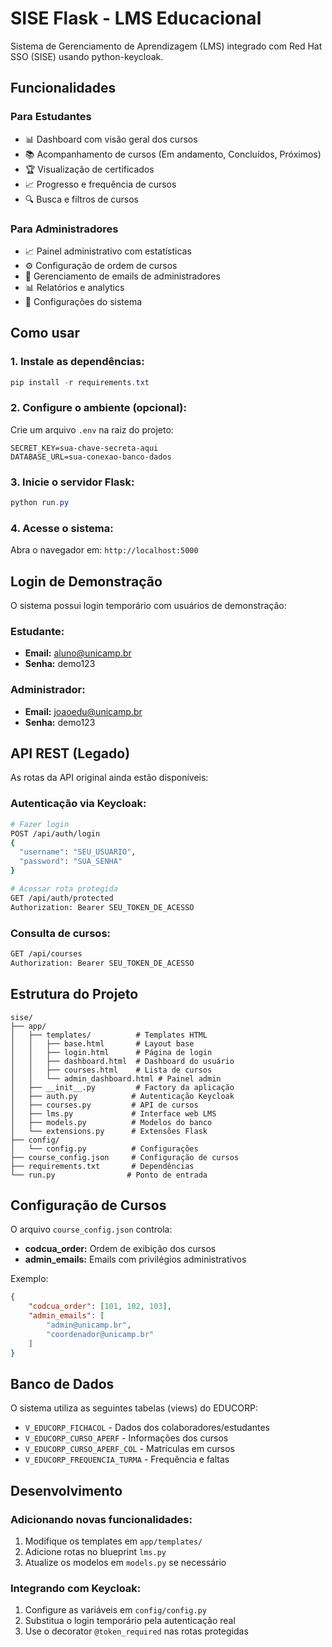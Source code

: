 # SISE Flask - LMS Educacional

Sistema de Gerenciamento de Aprendizagem (LMS) integrado com Red Hat SSO (SISE) usando python-keycloak.

## Funcionalidades

### Para Estudantes
- 📊 Dashboard com visão geral dos cursos
- 📚 Acompanhamento de cursos (Em andamento, Concluídos, Próximos)
- 🏆 Visualização de certificados
- 📈 Progresso e frequência de cursos
- 🔍 Busca e filtros de cursos

### Para Administradores
- 📈 Painel administrativo com estatísticas
- ⚙️ Configuração de ordem de cursos
- 👥 Gerenciamento de emails de administradores
- 📊 Relatórios e analytics
- 🔧 Configurações do sistema

## Como usar

### 1. Instale as dependências:
```powershell
pip install -r requirements.txt
```

### 2. Configure o ambiente (opcional):
Crie um arquivo `.env` na raiz do projeto:
```
SECRET_KEY=sua-chave-secreta-aqui
DATABASE_URL=sua-conexao-banco-dados
```

### 3. Inicie o servidor Flask:
```powershell
python run.py
```

### 4. Acesse o sistema:
Abra o navegador em: `http://localhost:5000`

## Login de Demonstração

O sistema possui login temporário com usuários de demonstração:

### Estudante:
- **Email:** aluno@unicamp.br
- **Senha:** demo123

### Administrador:
- **Email:** joaoedu@unicamp.br  
- **Senha:** demo123

## API REST (Legado)

As rotas da API original ainda estão disponíveis:

### Autenticação via Keycloak:
```bash
# Fazer login
POST /api/auth/login
{
  "username": "SEU_USUARIO",
  "password": "SUA_SENHA"
}

# Acessar rota protegida
GET /api/auth/protected
Authorization: Bearer SEU_TOKEN_DE_ACESSO
```

### Consulta de cursos:
```bash
GET /api/courses
Authorization: Bearer SEU_TOKEN_DE_ACESSO
```

## Estrutura do Projeto

```
sise/
├── app/
│   ├── templates/          # Templates HTML
│   │   ├── base.html       # Layout base
│   │   ├── login.html      # Página de login
│   │   ├── dashboard.html  # Dashboard do usuário
│   │   ├── courses.html    # Lista de cursos
│   │   └── admin_dashboard.html # Painel admin
│   ├── __init__.py         # Factory da aplicação
│   ├── auth.py            # Autenticação Keycloak
│   ├── courses.py         # API de cursos
│   ├── lms.py             # Interface web LMS
│   ├── models.py          # Modelos do banco
│   └── extensions.py      # Extensões Flask
├── config/
│   └── config.py          # Configurações
├── course_config.json     # Configuração de cursos
├── requirements.txt       # Dependências
└── run.py                # Ponto de entrada
```

## Configuração de Cursos

O arquivo `course_config.json` controla:
- **codcua_order:** Ordem de exibição dos cursos
- **admin_emails:** Emails com privilégios administrativos

Exemplo:
```json
{
    "codcua_order": [101, 102, 103],
    "admin_emails": [
        "admin@unicamp.br",
        "coordenador@unicamp.br"
    ]
}
```

## Banco de Dados

O sistema utiliza as seguintes tabelas (views) do EDUCORP:
- `V_EDUCORP_FICHACOL` - Dados dos colaboradores/estudantes
- `V_EDUCORP_CURSO_APERF` - Informações dos cursos
- `V_EDUCORP_CURSO_APERF_COL` - Matrículas em cursos
- `V_EDUCORP_FREQUENCIA_TURMA` - Frequência e faltas

## Desenvolvimento

### Adicionando novas funcionalidades:
1. Modifique os templates em `app/templates/`
2. Adicione rotas no blueprint `lms.py`
3. Atualize os modelos em `models.py` se necessário

### Integrando com Keycloak:
1. Configure as variáveis em `config/config.py`
2. Substitua o login temporário pela autenticação real
3. Use o decorator `@token_required` nas rotas protegidas